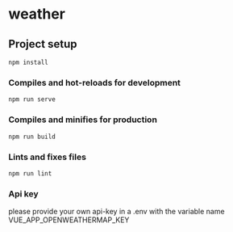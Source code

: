 # weather

## Project setup
```
npm install
```

### Compiles and hot-reloads for development
```
npm run serve
```

### Compiles and minifies for production
```
npm run build
```

### Lints and fixes files
```
npm run lint
```
### Api key

please provide your own api-key in a .env with the variable name VUE_APP_OPENWEATHERMAP_KEY